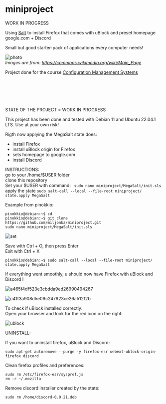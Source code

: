 # miniproject

WORK IN PROGRESS

Using [Salt](https://saltproject.io/) to install Firefox that comes with uBlock and preset homepage google.com + Discord

Small but good starter-pack of applications every computer needs!

 ![photo](https://user-images.githubusercontent.com/112076418/206718193-22c76ea3-8688-4c20-8c27-83e9d11483a1.png)
 \
_Images are from: https://commons.wikimedia.org/wiki/Main_Page_ 



Project done for the course  [Configuration Management Systems](https://terokarvinen.com/2022/palvelinten-hallinta-2022p2/?from=MoodleNews)

&nbsp;
--
&nbsp;

STATE OF THE PROJECT = WORK IN PROGRESS

This project has been done and tested with Debian 11 and Ubuntu 22.04.1 LTS. Use at your own risk!

Rigth now applying the MegaSalt state does: 

- install Firefox
- install uBlock origin for Firefox
- sets homepage to google.com
- install Discord


INSTRUCTIONS: \
go to your /home/$USER folder \
clone this repository \
Set your $USER with command: ` sudo nano miniproject/MegaSalt/init.sls` \
apply the state `sudo salt-call --local --file-root miniproject/ state.apply MegaSalt`

Example from pinokkio:
```
pinokkio@debian:~$ cd
pinokkio@debian:~$ git clone https://github.com/miljonka/miniproject.git
sudo nano miniproject/MegaSalt/init.sls
```
![set](https://user-images.githubusercontent.com/112076418/206702902-30d66b84-c337-4764-9197-ebdbb0ffd94d.png)

Save with Ctrl + O, then press Enter \
Exit with Ctrl + X

```
pinokkio@debian:~$ sudo salt-call --local --file-root miniproject/ state.apply MegaSalt
```

If everything went smoothly, u should now have Firefox with uBlock and Discord ! 

![a465f4df523e3cbdda9ed26990494267](https://user-images.githubusercontent.com/112076418/206704895-f595f660-e474-40cb-a193-2f64629fc10b.png)

![c41f3a908d5e09c247923ce26a512f2b](https://user-images.githubusercontent.com/112076418/206704904-298ef390-857b-4338-9b9b-cd1eab22c718.png)

To check if uBlock installed correctly: \
Open your browser and look for the red icon on the right:

![ublock](https://user-images.githubusercontent.com/112076418/206705541-f8a72d12-9690-48ee-aa1f-29aefc636962.png)


UNINSTALL:

If you want to uninstall firefox, uBlock and Discord:
```
sudo apt-get autoremove --purge -y firefox-esr webext-ublock-origin-firefox discord
```
Clean firefox profiles and preferences:
```
sudo rm /etc/firefox-esr/syspref.js
rm -r ~/.mozilla 
```
Remove discord installer created by the state:
```
sudo rm /home/discord-0.0.21.deb
```

